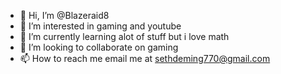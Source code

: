 - 👋 Hi, I’m @Blazeraid8
- 👀 I’m interested in gaming and youtube
- 🌱 I’m currently learning alot of stuff but i love math 
- 💞️ I’m looking to collaborate on gaming
- 📫 How to reach me email me at sethdeming770@gmail.com

<!---
Blazeraid8/Blazeraid8 is a ✨ special ✨ repository because its `README.md` (this file) appears on your GitHub profile.
You can click the Preview link to take a look at your changes.
--->
